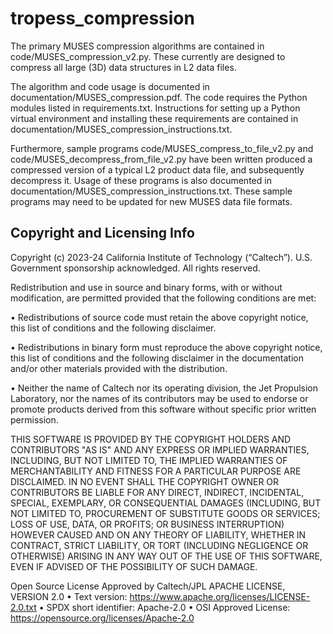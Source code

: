 # tropess_compression

The primary MUSES compression algorithms are contained in code/MUSES_compression_v2.py. These currently are designed to compress all large (3D) data structures in L2 data files.

The algorithm and code usage is documented in documentation/MUSES_compression.pdf. The code requires the Python modules listed in requirements.txt. Instructions for setting up a Python virtual environment and installing these requirements are contained in documentation/MUSES_compression_instructions.txt.

Furthermore, sample programs code/MUSES_compress_to_file_v2.py and code/MUSES_decompress_from_file_v2.py have been written produced a compressed version of a typical L2 product data file, and subsequently decompress it. Usage of these programs is also documented in documentation/MUSES_compression_instructions.txt. These sample programs may need to be updated for new MUSES data file formats.

## Copyright and Licensing Info
Copyright (c) 2023-24 California Institute of Technology (“Caltech”). U.S. Government sponsorship acknowledged. All rights reserved.

Redistribution and use in source and binary forms, with or without modification, are permitted provided
that the following conditions are met:

• Redistributions of source code must retain the above copyright notice, this list of conditions and
the following disclaimer.

• Redistributions in binary form must reproduce the above copyright notice, this list of conditions
and the following disclaimer in the documentation and/or other materials provided with the
distribution.

• Neither the name of Caltech nor its operating division, the Jet Propulsion Laboratory, nor the
names of its contributors may be used to endorse or promote products derived from this software
without specific prior written permission.

THIS SOFTWARE IS PROVIDED BY THE COPYRIGHT HOLDERS AND CONTRIBUTORS "AS
IS" AND ANY EXPRESS OR IMPLIED WARRANTIES, INCLUDING, BUT NOT LIMITED TO,
THE IMPLIED WARRANTIES OF MERCHANTABILITY AND FITNESS FOR A PARTICULAR
PURPOSE ARE DISCLAIMED. IN NO EVENT SHALL THE COPYRIGHT OWNER OR
CONTRIBUTORS BE LIABLE FOR ANY DIRECT, INDIRECT, INCIDENTAL, SPECIAL,
EXEMPLARY, OR CONSEQUENTIAL DAMAGES (INCLUDING, BUT NOT LIMITED TO,
PROCUREMENT OF SUBSTITUTE GOODS OR SERVICES; LOSS OF USE, DATA, OR PROFITS;
OR BUSINESS INTERRUPTION) HOWEVER CAUSED AND ON ANY THEORY OF LIABILITY,
WHETHER IN CONTRACT, STRICT LIABILITY, OR TORT (INCLUDING NEGLIGENCE OR
OTHERWISE) ARISING IN ANY WAY OUT OF THE USE OF THIS SOFTWARE, EVEN IF
ADVISED OF THE POSSIBILITY OF SUCH DAMAGE.

Open Source License Approved by Caltech/JPL
APACHE LICENSE, VERSION 2.0
• Text version: https://www.apache.org/licenses/LICENSE-2.0.txt
• SPDX short identifier: Apache-2.0
• OSI Approved License: https://opensource.org/licenses/Apache-2.0
